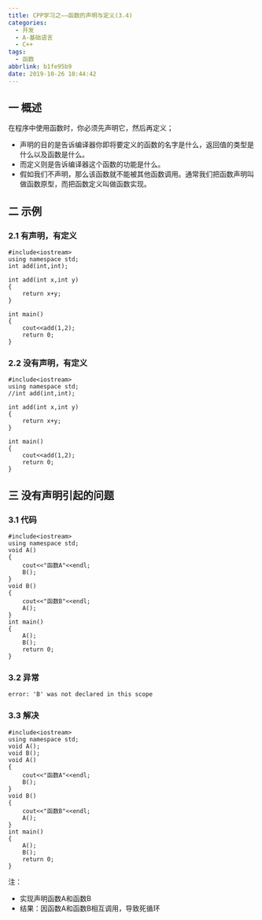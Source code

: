 ```yaml
---
title: CPP学习之——函数的声明与定义(3.4)
categories:
  - 开发
  - A-基础语言
  - C++
tags:
  - 函数
abbrlink: b1fe95b9
date: 2019-10-26 10:44:42
---
```

## 一 概述
在程序中使用函数时，你必须先声明它，然后再定义；

* 声明的目的是告诉编译器你即将要定义的函数的名字是什么，返回值的类型是什么以及函数是什么。  
* 而定义则是告诉编译器这个函数的功能是什么。    
* 假如我们不声明，那么该函数就不能被其他函数调用。通常我们把函数声明叫做函数原型，而把函数定义叫做函数实现。  

<!--more-->

## 二 示例

### 2.1 有声明，有定义
	#include<iostream>
	using namespace std;
	int add(int,int);

	int add(int x,int y)
	{
		return x+y;
	}

	int main()
	{
		cout<<add(1,2);
		return 0;
	}

### 2.2 没有声明，有定义 

	#include<iostream>
	using namespace std;
	//int add(int,int);

	int add(int x,int y)
	{
		return x+y;
	}

	int main()
	{
		cout<<add(1,2);
		return 0;
	}


## 三 没有声明引起的问题 

### 3.1 代码

	#include<iostream>
	using namespace std;
	void A()
	{
		cout<<"函数A"<<endl;
		B();
	}
	void B()
	{
		cout<<"函数B"<<endl;
		A();
	}
	int main()
	{
		A();
		B();
		return 0;
	}

### 3.2 异常

	error: 'B' was not declared in this scope



### 3.3 解决  

	#include<iostream>
	using namespace std;
	void A();
	void B();
	void A()
	{
		cout<<"函数A"<<endl;
		B();
	}
	void B()
	{
		cout<<"函数B"<<endl;
		A();
	}
	int main()
	{
		A();
		B();
		return 0;
	}

注：  

* 实现声明函数A和函数B
* 结果：因函数A和函数B相互调用，导致死循环